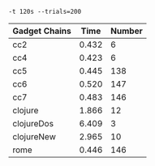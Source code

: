 ```
-t 120s --trials=200
```

|Gadget Chains|Time|Number|
|---|---|---|
| cc2 | 0.432 |  6  |
| cc4 | 0.423 |  6  |
| cc5 | 0.445 | 138 |
| cc6 | 0.520 | 147 |
| cc7 | 0.483 | 146 |
| clojure | 1.866|  12  |
| clojureDos | 6.409 | 3|
| clojureNew | 2.965 | 10 | 
|rome | 0.446 | 146 |
